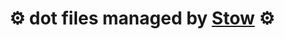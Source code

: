 # <p align="center">:gear: dot files managed by [Stow](https://www.gnu.org/software/stow/manual/stow.html) :gear:</p>
